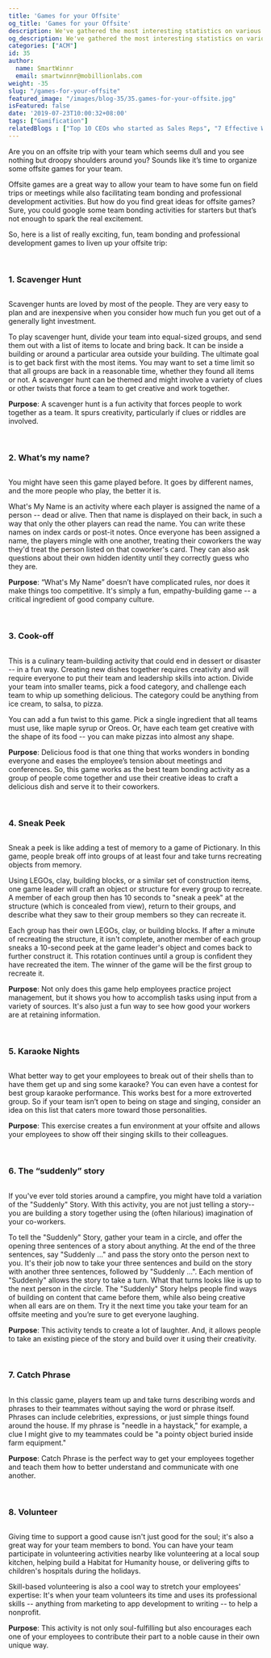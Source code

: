 ```yaml
---
title: 'Games for your Offsite'
og_title: 'Games for your Offsite'
description: We've gathered the most interesting statistics on various aspects of sales that will give you clear insights and make you a smart seller.
og_description: We've gathered the most interesting statistics on various aspects of sales that will give you clear insights and make you a smart seller.
categories: ["ACM"]
id: 35
author:
  name: SmartWinnr
  email: smartwinnr@mobillionlabs.com
weight: -35
slug: "/games-for-your-offsite"
featured_image: "/images/blog-35/35.games-for-your-offsite.jpg"
isFeatured: false
date: '2019-07-23T10:00:32+08:00'
tags: ["Gamification"]
relatedBlogs : ["Top 10 CEOs who started as Sales Reps", "7 Effective Ways to Increase Sales Effectiveness", "Sales Contest Part 3: 9 Proven Sales Contests that Drive Productivity"]
---
```


Are you on an offsite trip with your team which seems dull and you see nothing but droopy shoulders around you? Sounds like it’s time to organize some offsite games for your team.

Offsite games are a great way to allow your team to have some fun on field trips or meetings while also facilitating team bonding and professional development activities. But how do you find great ideas for offsite games? Sure, you could google some team bonding activities for starters but that’s not enough to spark the real excitement. 

So, here is a list of really exciting, fun, team bonding and professional development games to liven up your offsite trip:

<br>

### **1. Scavenger Hunt**

<img alt="" src="/images/blog-35/jed-villejo-bEcC0nyIp2g-unsplash.jpg" class="ml-padding-top0 ml-padding-bottom0">

Scavenger hunts are loved by most of the people. They are very easy to plan and are inexpensive when you consider how much fun you get out of a generally light investment. 

To play scavenger hunt, divide your team into equal-sized groups, and send them out with a list of items to locate and bring back. It can be inside a building or around a particular area outside your building. The ultimate goal is to get back first with the most items. You may want to set a time limit so that all groups are back in a reasonable time, whether they found all items or not. A scavenger hunt can be themed and might involve a variety of clues or other twists that force a team to get creative and work together.

**Purpose**: A scavenger hunt is a fun activity that forces people to work together as a team. It spurs creativity, particularly if clues or riddles are involved.

<br>

### **2. What’s my name?**

<img alt="" src="/images/blog-35/school-3278233_1920.jpg" class="ml-padding-top0 ml-padding-bottom0">

You might have seen this game played before. It goes by different names, and the more people who play, the better it is.

What's My Name is an activity where each player is assigned the name of a person -- dead or alive. Then that name is displayed on their back, in such a way that only the other players can read the name. You can write these names on index cards or post-it notes. Once everyone has been assigned a name, the players mingle with one another, treating their coworkers the way they'd treat the person listed on that coworker's card. They can also ask questions about their own hidden identity until they correctly guess who they are.

**Purpose**: “What's My Name” doesn’t have complicated rules, nor does it make things too competitive. It's simply a fun, empathy-building game -- a critical ingredient of good company culture.

<br>

### **3. Cook-off**

<img alt="" src="/images/blog-35/cupcakes-690040_1920.jpg" class="ml-padding-top0 ml-padding-bottom0">

This is a culinary team-building activity that could end in dessert or disaster -- in a fun way. Creating new dishes together requires creativity and will require everyone to put their team and leadership skills into action. Divide your team into smaller teams, pick a food category, and challenge each team to whip up something delicious. The category could be anything from ice cream, to salsa, to pizza.

You can add a fun twist to this game. Pick a single ingredient that all teams must use, like maple syrup or Oreos. Or, have each team get creative with the shape of its food -- you can make pizzas into almost any shape.

**Purpose**: Delicious food is that one thing that works wonders in bonding everyone and eases the employee’s tension about meetings and conferences. So, this game works as the best team bonding activity as a group of people come together and use their creative ideas to craft a delicious dish and serve it to their coworkers.

<br>

### **4. Sneak Peek**

<img alt="" src="/images/blog-35/lego-903045_1920.jpg" class="ml-padding-top0 ml-padding-bottom0">

Sneak a peek is like adding a test of memory to a game of Pictionary. In this game, people break off into groups of at least four and take turns recreating objects from memory.

Using LEGOs, clay, building blocks, or a similar set of construction items, one game leader will craft an object or structure for every group to recreate. A member of each group then has 10 seconds to "sneak a peek" at the structure (which is concealed from view), return to their groups, and describe what they saw to their group members so they can recreate it.

Each group has their own LEGOs, clay, or building blocks. If after a minute of recreating the structure, it isn't complete, another member of each group sneaks a 10-second peek at the game leader's object and comes back to further construct it. This rotation continues until a group is confident they have recreated the item. The winner of the game will be the first group to recreate it.

**Purpose**: Not only does this game help employees practice project management, but it shows you how to accomplish tasks using input from a variety of sources. It's also just a fun way to see how good your workers are at retaining information.

<br>

### **5. Karaoke Nights**

<img alt="" src="/images/blog-35/jon-tyson-9b6yj0m2WVA-unsplash.jpg" class="ml-padding-top0 ml-padding-bottom0">

What better way to get your employees to break out of their shells than to have them get up and sing some karaoke? You can even have a contest for best group karaoke performance. This works best for a more extroverted group. So if your team isn’t open to being on stage and singing, consider an idea on this list that caters more toward those personalities.

**Purpose**: This exercise creates a fun environment at your offsite and allows your employees to show off their singing skills to their colleagues.

<br>

### **6. The “suddenly” story**

<img alt="" src="/images/blog-35/phil-coffman-anV_zgNDZhc-unsplash.jpg" class="ml-padding-top0 ml-padding-bottom0">

If you've ever told stories around a campfire, you might have told a variation of the "Suddenly" Story. With this activity,  you are not just telling a story-- you are building a story together using the (often hilarious) imagination of your co-workers.

To tell the "Suddenly" Story, gather your team in a circle, and offer the opening three sentences of a story about anything. At the end of the three sentences, say "Suddenly ..." and pass the story onto the person next to you. It's their job now to take your three sentences and build on the story with another three sentences, followed by "Suddenly ...". Each mention of "Suddenly" allows the story to take a turn. What that turns looks like is up to the next person in the circle. The "Suddenly" Story helps people find ways of building on content that came before them, while also being creative when all ears are on them. Try it the next time you take your team for an offsite meeting and you’re sure to get everyone laughing.

**Purpose**: This activity tends to create a lot of laughter. And, it allows people to take an existing piece of the story and build over it using their creativity.

<br>

### **7. Catch Phrase**

<img alt="" src="/images/blog-35/austin-distel-rxpThOwuVgE-unsplash.jpg" class="ml-padding-top0 ml-padding-bottom0">

In this classic game, players team up and take turns describing words and phrases to their teammates without saying the word or phrase itself. Phrases can include celebrities, expressions, or just simple things found around the house. If my phrase is "needle in a haystack," for example, a clue I might give to my teammates could be "a pointy object buried inside farm equipment."

**Purpose**: Catch Phrase is the perfect way to get your employees together and teach them how to better understand and communicate with one another.

<br>

### **8. Volunteer**

<img alt="" src="/images/blog-35/volunteer-3976760_1920.jpg" class="ml-padding-top0 ml-padding-bottom0">

Giving time to support a good cause isn't just good for the soul; it's also a great way for your team members to bond. You can have your team participate in volunteering activities nearby like volunteering at a local soup kitchen, helping build a Habitat for Humanity house, or delivering gifts to children's hospitals during the holidays. 

Skill-based volunteering is also a cool way to stretch your employees' expertise: It's when your team volunteers its time and uses its professional skills -- anything from marketing to app development to writing -- to help a nonprofit.

**Purpose**: This activity is not only soul-fulfilling but also encourages each one of your employees to contribute their part to a noble cause in their own unique way.